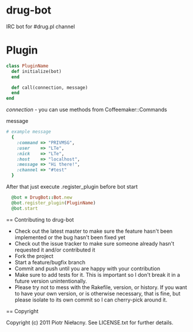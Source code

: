 drug-bot
========

IRC bot for #drug.pl channel

Plugin
======

```ruby
class PluginName
  def initialize(bot)
  end

  def call(connection, message)
  end
end
```

*connection* - you can use methods from Coffeemaker::Commands

message

```ruby
# example message
  {
    :command => "PRIVMSG",
    :user    => "LTe",
    :nick    => "LTe",
    :host    => "localhost",
    :message => "Hi there!",
    :channel => "#test"
  }
```

After that just execute .register_plugin before bot start

```ruby
  @bot = DrugBot::Bot.new
  @bot.register_plugin(PluginName)
  @bot.start
```

== Contributing to drug-bot
 
* Check out the latest master to make sure the feature hasn't been implemented or the bug hasn't been fixed yet
* Check out the issue tracker to make sure someone already hasn't requested it and/or contributed it
* Fork the project
* Start a feature/bugfix branch
* Commit and push until you are happy with your contribution
* Make sure to add tests for it. This is important so I don't break it in a future version unintentionally.
* Please try not to mess with the Rakefile, version, or history. If you want to have your own version, or is otherwise necessary, that is fine, but please isolate to its own commit so I can cherry-pick around it.

== Copyright

Copyright (c) 2011 Piotr Niełacny. See LICENSE.txt for
further details.

